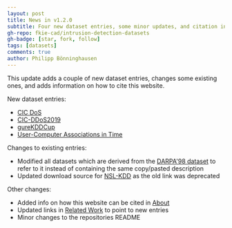 ```yaml
---
layout: post
title: News in v1.2.0
subtitle: Four new dataset entries, some minor updates, and citation info
gh-repo: fkie-cad/intrusion-detection-datasets
gh-badge: [star, fork, follow]
tags: [datasets]
comments: true
author: Philipp Bönninghausen
---
```


This update adds a couple of new dataset entries, changes some existing ones, and adds information on how to cite this website.

New dataset entries:
- [CIC DoS](/intrusion-detection-datasets/content/datasets/cic_dos)
- [CIC-DDoS2019](/intrusion-detection-datasets/content/datasets/cic_ddos)
- [gureKDDCup](/intrusion-detection-datasets/content/datasets/gure_kddcup)
- [User-Computer Associations in Time](/intrusion-detection-datasets/content/datasets/user_computer_associations)

Changes to existing entries:
- Modified all datasets which are derived from the [DARPA'98 dataset](/intrusion-detection-datasets/content/datasets/darpa98) to refer to it instead of containing the same copy/pasted description
- Updated download source for [NSL-KDD](/intrusion-detection-datasets/content/datasets/nsl_kdd_dataset) as the old link was deprecated

Other changes:
- Added info on how this website can be cited in [About](/intrusion-detection-datasets/content/about)
- Updated links in [Related Work](/intrusion-detection-datasets/content/related_work) to point to new entries
- Minor changes to the repositories README